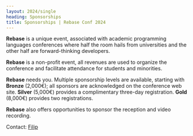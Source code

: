 ```yaml
---
layout: 2024/single
heading: Sponsorships
title: Sponsorships | Rebase Conf 2024
---
```


**Rebase** is a unique event, associated with academic programming languages
conferences where half the room hails from universities and the other half
are forward-thinking developers. 

**Rebase** is a non-profit event, all revenues are used to organize the
conference and facilitate attendance for students and minorities.

**Rebase** needs you. Multiple sponsorship levels are available, starting
with **Bronze** (2,000€); all sponsors are acknowledged on the conference
web site. **Silver** (5,000€) provides a complimentary three-day
registration.  **Gold** (8,000€) provides two registrations.

**Rebase** also offers opportunities to sponsor the reception and video
recording.

Contact: <a href="mailto:krikava@gmail.com">Filip</a>

